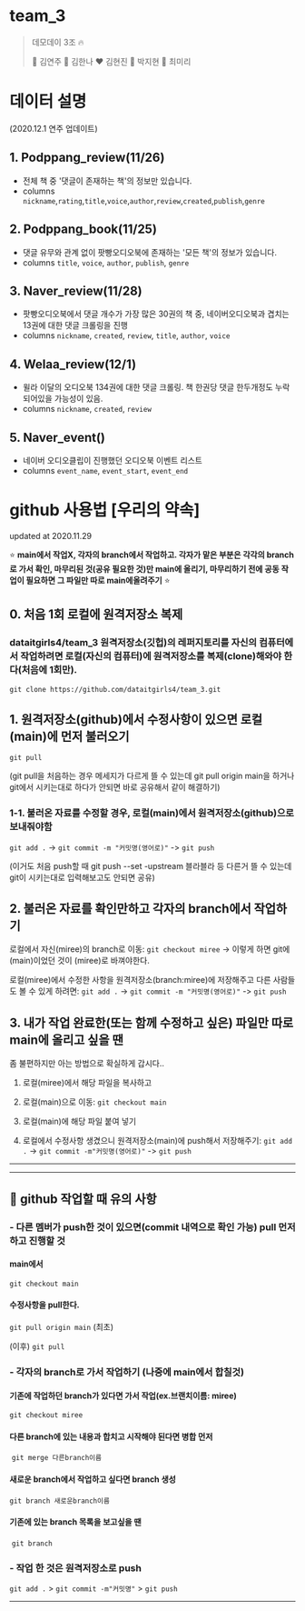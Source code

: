 # team_3

> 데모데이 3조 :fire:
>
> :black_heart: 김연주 :blue_heart: 김한나 :heart: 김현진 :green_heart: 박지현 :purple_heart: 최미리



# 데이터 설명

(2020.12.1 연주 업데이트)

## 1. Podppang_review(11/26)

- 전체 책 중 '댓글이 존재하는 책'의 정보만 있습니다.
- columns `nickname`,`rating`,`title`,`voice`,`author`,`review`,`created`,`publish`,`genre`

## 2. Podppang_book(11/25)

- 댓글 유무와 관계 없이 팟빵오디오북에 존재하는 '모든 책'의 정보가 있습니다.
- columns `title`, `voice`, `author`, `publish`, `genre`

## 3. Naver_review(11/28)

- 팟빵오디오북에서 댓글 개수가 가장 많은 30권의 책 중, 네이버오디오북과 겹치는 13권에 대한 댓글 크롤링을 진행
- columns  `nickname`, `created`, `review`, `title`, `author`, `voice`

## 4. Welaa_review(12/1)

- 윌라 이달의 오디오북 134권에 대한 댓글 크롤링. 책 한권당 댓글 한두개정도 누락되어있을 가능성이 있음.
- columns `nickname`, `created`, `review`

## 5. Naver_event()

- 네이버 오디오클립이 진행했던 오디오북 이벤트 리스트
- columns `event_name`, `event_start`, `event_end`

# github 사용법 ​​[우리의 약속]

updated at 2020.11.29

:star: **main에서 작업X, 각자의 branch에서 작업하고. 각자가 맡은 부분은 각각의 branch로 가서 확인, 마무리된 것(공유 필요한 것)만 main에 올리기, 마무리하기 전에 공동 작업이 필요하면 그 파일만 따로 main에올려주기** :star:



## 0. 처음 1회 로컬에 원격저장소 복제

### dataitgirls4/team_3 원격저장소(깃헙)의 레퍼지토리를 자신의 컴퓨터에서 작업하려면 로컬(자신의 컴퓨터)에 원격저장소를 복제(clone)해와야 한다(처음에 1회만). 

`git clone https://github.com/dataitgirls4/team_3.git`

## 1. 원격저장소(github)에서 수정사항이 있으면 로컬(main)에 먼저 불러오기

`git pull`

(git pull을 처음하는 경우 메세지가 다르게 뜰 수 있는데 git pull origin main을 하거나 git에서 시키는대로 하다가 안되면 바로 공유해서 같이 해결하기)

### 1-1. 불러온 자료를 수정할 경우, 로컬(main)에서 원격저장소(github)으로 보내줘야함

`git add .` -> `git commit -m "커밋명(영어로)"` -> `git push`

(이거도 처음 push할 때 git push --set -upstream 블라블라 등 다른거 뜰 수 있는데 git이 시키는대로 입력해보고도 안되면 공유)

## 2. 불러온 자료를 확인만하고 각자의 branch에서 작업하기

로컬에서 자신(miree)의 branch로 이동: `git checkout miree` -> 이렇게 하면 git에 (main)이었던 것이 (miree)로 바껴야한다.

로컬(miree)에서 수정한 사항을 원격저장소(branch:miree)에 저장해주고 다른 사람들도 볼 수 있게 하려면: `git add .` -> `git commit -m "커밋명(영어로)"` -> `git push`

## 3. 내가 작업 완료한(또는 함께 수정하고 싶은) 파일만 따로 main에 올리고 싶을 땐

좀 불편하지만 아는 방법으로 확실하게 갑시다..

1. 로컬(miree)에서 해당 파일을 복사하고

2. 로컬(main)으로 이동: `git checkout main`
3. 로컬(main)에 해당 파일 붙여 넣기
4. 로컬에서 수정사항 생겼으니 원격저장소(main)에 push해서 저장해주기: `git add .` -> `git commit -m"커밋명(영어로)"` -> `git push`

---

-----

## :construction: github 작업할 때 유의 사항

### - 다른 멤버가 push한 것이 있으면(commit 내역으로 확인 가능) pull 먼저 하고 진행할 것

#### main에서

`git checkout main`

#### 수정사항을 pull한다.

`git pull origin main` (최초)

(이후) `git pull`

###  - 각자의 branch로 가서 작업하기 (나중에 main에서 합칠것)

#### 기존에 작업하던 branch가 있다면 가서 작업(ex.브랜치이름: miree) 

`git checkout miree`

#### 		다른 branch에 있는 내용과 합치고 시작해야 된다면 병합 먼저

​	`git merge 다른branch이름`

#### 새로운 branch에서 작업하고 싶다면 branch 생성

`git branch 새로운branch이름`

#### 		기존에 있는 branch 목록을 보고싶을 땐

​	`git branch`

### - 작업 한 것은 원격저장소로 push

`git add .` > `git commit -m"커밋명"` > `git push`



---

# 
